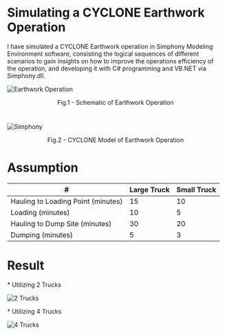 # Simulating a CYCLONE Earthwork Operation

I have simulated a CYCLONE Earthwork operation in Simphony Modeling Environment software, consisting the logical sequences of different scenarios to gain insights on how to improve the operations efficiency of the operation, and developing it with C# programming and VB.NET via Simphony.dll.


![Earthwork Operation](https://user-images.githubusercontent.com/64426415/138900829-b16caa6c-4ca8-4102-851d-b7c217f290f6.JPG)
</p>
<p align = "center">
Fig.1 - Schematic of Earthwork Operation
</p>


# 

![Simphony](https://user-images.githubusercontent.com/64426415/138893513-23929452-83f7-4c0f-aea0-f2f91fb10614.jpg)
</p>
<p align = "center">
Fig.2 - CYCLONE Model of Earthwork Operation
</p>

# Assumption

|       #        | Large Truck | Small Truck |
| ------------- | ------------- | ------------- |
| Hauling to Loading Point (minutes)  | 15  | 10 |
| Loading (minutes)  | 10 | 5 |
| Hauling to Dump Site (minutes)  | 30 | 20 |
| Dumping (minutes)  | 5 | 3 |

# Result


</p>
<p align = "Left">
* Utilizing 2 Trucks
</p>

![2 Trucks](https://user-images.githubusercontent.com/64426415/138893492-f7f83d84-5219-4d86-a2a2-5c2d72735844.JPG)

</p>
<p align = "Left">
* Utilizing 4 Trucks
</p>

![4 Trucks](https://user-images.githubusercontent.com/64426415/138893503-885dadf6-5a00-40f8-86ea-197f85ccf687.JPG)

